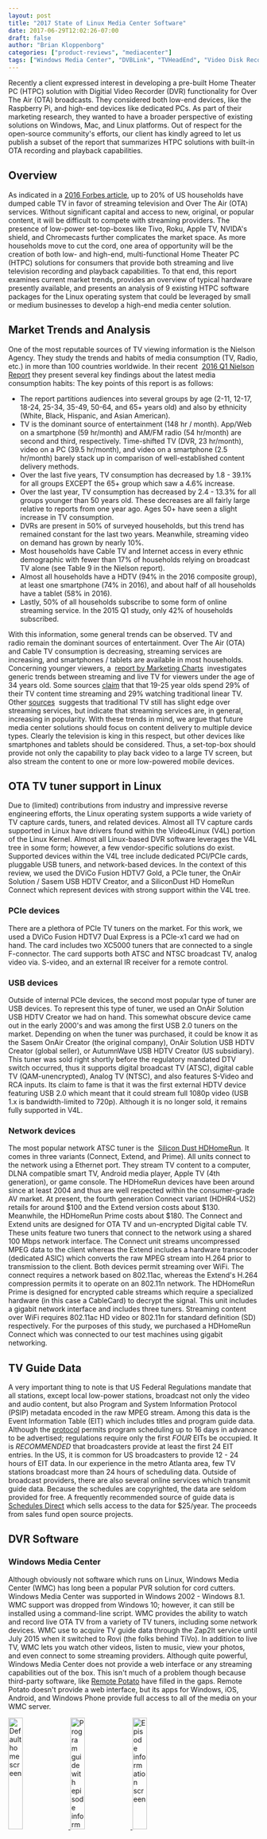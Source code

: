 ```yaml
---
layout: post
title: "2017 State of Linux Media Center Software"
date: 2017-06-29T12:02:26-07:00
draft: false
author: "Brian Kloppenborg"
categories: ["product-reviews", "mediacenter"]
tags: ["Windows Media Center", "DVBLink", "TVHeadEnd", "Video Disk Recorder", "MythTV", "JRiver Media Center", "SageTV", "TVTime", "Plex", "Emby"]
---
```


Recently a client expressed interest in developing a pre-built Home Theater PC
(HTPC) solution with Digitial Video Recorder (DVR) functionality for Over The
Air (OTA) broadcasts. They considered both low-end devices, like the Raspberry
Pi, and high-end devices like dedicated PCs. As part of their marketing
research, they wanted to have a broader perspective of existing solutions on
Windows, Mac, and Linux platforms. Out of respect for the open-source
community's efforts, our client has kindly agreed to let us publish a subset of
the report that summarizes HTPC solutions with built-in OTA recording and
playback capabilities.

## Overview

As indicated in a 
[2016 Forbes article](http://fortune.com/2016/04/05/household-cable-cord-cutters/), 
up to 20% of US households have dumped cable TV in favor of streaming television
and Over The Air (OTA) services. Without significant capital and access to new,
original, or popular content, it will be difficult to compete with streaming
providers. The presence of low-power set-top-boxes like Tivo, Roku, Apple TV,
NVIDA's shield, and Chromecasts further complicates the market space. As more
households move to cut the cord, one area of opportunity will be the creation of
both low- and high-end, multi-functional Home Theater PC (HTPC) solutions for
consumers that provide both streaming and live television recording and playback
capabilities. To that end, this report examines current market trends, provides
an overview of typical hardware presently available, and presents an analysis of
9 existing HTPC software packages for the Linux operating system that could be
leveraged by small or medium businesses to develop a high-end media center
solution.

## Market Trends and Analysis

One of the most reputable sources of TV viewing information is the Nielson
Agency. They study the trends and habits of media consumption (TV, Radio, etc.)
in more than 100 countries worldwide. In their recent 
[2016 Q1 Nielson Report](http://www.nielsen.com/us/en/insights/reports/2016/the-total-audience-report-q1-2016.html)
they present several key findings about the latest media consumption habits: The
key points of this report is as follows:

* The report partitions audiences into several groups by age (2-11, 12-17,
  18-24, 25-34, 35-49, 50-64, and 65+ years old) and also by ethnicity (White,
  Black, Hispanic, and Asian American).
* TV is the dominant source of entertainment (148 hr / month). App/Web on a
  smartphone (59 hr/month) and AM/FM radio (54 hr/month) are second and third,
  respectively. Time-shifted TV (DVR, 23 hr/month), video on a PC (39.5
  hr/month), and video on a smartphone (2.5 hr/month) barely stack up in
  comparison of well-established content delivery methods.
* Over the last five years, TV consumption has decreased by 1.8 - 39.1% for
  all groups EXCEPT the 65+ group which saw a 4.6% increase.
* Over the last year, TV consumption has decreased by 2.4 - 13.3% for all
  groups younger than 50 years old. These decreases are all fairly large
  relative to reports from one year ago. Ages 50+ have seen a slight increase
  in TV consumption.
* DVRs are present in 50% of surveyed households, but this trend has remained
  constant for the last two years. Meanwhile, streaming video on demand has
  grown by nearly 10%.
* Most households have Cable TV and Internet access in every ethnic
  demographic with fewer than 17% of households relying on broadcast TV alone
  (see Table 9 in the Nielson report).
* Almost all households have a HDTV (94% in the 2016 composite group), at
  least one smartphone (74% in 2016), and about half of all households have a
  tablet (58% in 2016).
* Lastly, 50% of all households subscribe to some form of online streaming
  service. In the 2015 Q1 study, only 42% of households subscribed.

With this information, some general trends can be observed. TV and radio remain
the dominant sources of entertainment. Over The Air (OTA) and Cable TV
consumption is decreasing, streaming services are increasing, and smartphones /
tablets are available in most households. Concerning younger viewers, a 
[report by Marketing Charts](http://www.marketingcharts.com/television/are-young-people-watching-less-tv-24817/) 
investigates generic trends between streaming and live TV for viewers under the
age of 34 years old. Some sources
[claim](http://www2.deloitte.com/us/en/pages/technology-media-and-telecommunications/articles/digital-democracy-survey-generational-media-consumption-trends.html)
that that 19-25 year olds spend 29% of their TV content time streaming and 29%
watching traditional linear TV. Other
[sources](http://ssrs.com/research/ssrs-media-and-technology-survey/) 
suggests that traditional TV still has slight edge over streaming services, but
indicate that streaming services are, in general, increasing in popularity. With
these trends in mind, we argue that future media center solutions should focus
on content delivery to multiple device types. Clearly the television is king in
this respect, but other devices like smartphones and tablets should be
considered. Thus, a set-top-box should provide not only the capability to play
back video to a large TV screen, but also stream the content to one or more
low-powered mobile devices.

## OTA TV tuner support in Linux

Due to (limited) contributions from industry and impressive reverse engineering
efforts, the Linux operating system supports a wide variety of TV capture cards,
tuners, and related devices. Almost all TV capture cards supported in Linux have
drivers found within the Video4Linux (V4L) portion of the Linux Kernel. Almost
all Linux-based DVR software leverages the V4L tree in some form; however, a few
vendor-specific solutions do exist. Supported devices within the V4L tree
include dedicated PCI/PCIe cards, pluggable USB tuners, and network-based
devices. In the context of this review, we used the DViCo Fusion HDTV7 Gold, a
PCIe tuner, the OnAir Solution / Sasem USB HDTV Creator, and a SiliconDust HD
HomeRun Connect which represent devices with strong support within the V4L tree.

### PCIe devices

There are a plethora of PCIe TV tuners on the market. For this work, we used a
DViCo Fusion HDTV7 Dual Express is a PCIe-x1 card we had on hand. The card
includes two XC5000 tuners that are connected to a single F-connector. The card
supports both ATSC and NTSC broadcast TV, analog video via. S-video, and an
external IR receiver for a remote control.

### USB devices

Outside of internal PCIe devices, the second most popular type of tuner are USB
devices. To represent this type of tuner, we used an OnAir Solution USB HDTV
Creator we had on hand. This somewhat obscure device came out in the early
2000's and was among the first USB 2.0 tuners on the market. Depending on when
the tuner was purchased, it could be know it as the Sasem OnAir Creator (the
original company), OnAir Solution USB HDTV Creator (global seller), or
AutumnWave USB HDTV Creator (US subsidiary). This tuner was sold right shortly
before the regulatory mandated DTV switch occurred, thus it supports digital
broadcast TV (ATSC), digital cable TV (QAM-unencrypted), Analog TV (NTSC), and
also features S-Video and RCA inputs. Its claim to fame is that it was the first
external HDTV device featuring USB 2.0 which meant that it could stream full
1080p video (USB 1.x is bandwidth-limited to 720p). Although it is no longer
sold, it remains fully supported in V4L.

### Network devices

The most popular network ATSC tuner is the 
[Silicon Dust HDHomeRun](https://www.silicondust.com/hdhomerun/). 
It comes in three variants (Connect, Extend, and Prime). All units connect to
the network using a Ethernet port. They stream TV content to a computer, DLNA
compatible smart TV, Android media player, Apple TV (4th generation), or game
console. The HDHomeRun devices have been around since at least 2004 and thus are
well respected within the consumer-grade AV market. At present, the fourth
generation Connect variant (HDHR4-US2) retails for around $100 and the Extend
version costs about $130. Meanwhile, the HDHomeRun Prime costs about $180. The
Connect and Extend units are designed for OTA TV and un-encrypted Digital cable
TV. These units feature two tuners that connect to the network using a shared
100 Mbps network interface. The Connect unit streams uncompressed MPEG data to
the client whereas the Extend includes a hardware transcoder (dedicated ASIC)
which converts the raw MPEG stream into H.264 prior to transmission to the
client. Both devices permit streaming over WiFi. The connect requires a network
based on 802.11ac, whereas the Extend's H.264 compression permits it to operate
on an 802.11n network. The HDHomeRun Prime is designed for encrypted cable
streams which require a specialized hardware (in this case a CableCard) to
decrypt the signal. This unit includes a gigabit network interface and includes
three tuners. Streaming content over WiFi requires 802.11ac HD video or 802.11n
for standard definition (SD) respectively. For the purposes of this study, we
purchased a HDHomeRun Connect which was connected to our test machines using
gigabit networking.

## TV Guide Data

A very important thing to note is that US Federal Regulations mandate that all
stations, except local low-power stations, broadcast not only the video and
audio content, but also Program and System Information Protocol (PSIP) metadata
encoded in the raw MPEG stream. Among this data is the Event Information Table
(EIT) which includes titles and program guide data. Although the
[protocol](http://atsc.org/wp-content/uploads/2015/03/Program-and-system-information-protocol-implementation-guidelines-for-broadcaster.pdf)
permits program scheduling up to 16 days in advance to be advertised;
regulations require only the first _FOUR_ EITs be occupied. It is _RECOMMENDED_
that broadcasters provide at least the first 24 EIT entries. In the US, it is
common for US broadcasters to provide 12 - 24 hours of EIT data. In our
experience in the metro Atlanta area, few TV stations broadcast more than 24
hours of scheduling data. Outside of broadcast providers, there are also several
online services which transmit guide data. Because the schedules are
copyrighted, the data are seldom provided for free. A frequently recommended
source of guide data is 
[Schedules Direct](http://schedulesdirect.org/) 
which sells access to the data for $25/year. The proceeds from sales fund open
source projects.

## DVR Software

### Windows Media Center

Although obviously not software which runs on Linux, Windows Media Center (WMC)
has long been a popular PVR solution for cord cutters. Windows Media Center was
supported in Windows 2002 - Windows 8.1. WMC support was dropped from Windows
10; however, it can still be installed using a command-line script. WMC provides
the ability to watch and record live OTA TV from a variety of TV tuners,
including some network devices. WMC use to acquire TV guide data through the
Zap2It service until July 2015 when it switched to Rovi (the folks behind TiVo).
In addition to live TV, WMC lets you watch other videos, listen to music, view
your photos, and even connect to some streaming providers. Although quite
powerful, Windows Media Center does not provide a web interface or any streaming
capabilities out of the box. This isn't much of a problem though because
third-party software, like [Remote Potato](http://www.remotepotato.com/) have
filled in the gaps. Remote Potato doesn't provide a web interface, but its apps
for Windows, iOS, Android, and Windows Phone provide full access to all of the
media on your WMC server.

<div   width="100%">
  <a href="/images/blog/media-center-software-2017/wmc-startup.png">
    <img width="24%" class="img-responsive img-thumbnail"
      alt="Default home screen"
      src="/images/blog/media-center-software-2017/wmc-startup.png">
  </a>
  <a href="/images/blog/media-center-software-2017/wmc-guide.png">
    <img width="24%" class="img-responsive img-thumbnail"
      alt="Program guide with episode information"
      src="/images/blog/media-center-software-2017/wmc-guide.png">
  </a> 
  <a href="/images/blog/media-center-software-2017/wmc-recording-info.png">
    <img width="24%" class="img-responsive img-thumbnail"
      alt="Episode information screen"
      src="/images/blog/media-center-software-2017/wmc-recording-info.png">
  </a>
</div>

### DVBLogic's DVBLink

[DVBLink](http://dvblogic.com/en/dvblink/) is a commercial (~$60) software
package marketed to be "your very personal TV server". It is an all-in-one
solution that provides support for watching live TV, scheduling recordings,
watching recordings, and transcoding video to watch on other platforms. The
server software runs runs on Windows, Mac, and (Debian-based) Linux operating
systems as well as a select set of Network Attached Storage (NAS) units. The
interface software (to view, schedule recordings, etc.) is a separate
application that runs on Windows, Mac, Linux, Android, and iOS. For the purposes
of this review, we used a demo copy of DVBLink 6.0.0 found on their forums.
Installation of the DVBLink server on Linux is trivial. Simply run the `.deb`
installer and it will copy files and automatically register itself with the
appropriate system initialization script. This was tested both with `init` and
`systemd` configurations. The installer places a "DVBLink" shortcut in the main
application menu. When the program is first executed, it will provide the user
with an opportunity to run a series of installers that expand DVBLink's
functionality. For OTA TV, the "TVSource" plugin is required. DVBLink picked up
both the PCIe and USB tuners, but [several additional steps were
required](http://forum.dvblogic.com/viewtopic.php?f=57&t=28963) to get the
HDHomeRun to function. DVBLink can extract EPG data from transmitted EIT data,
or use one of several external schedule sources. All DVBLink software comes with
trial periods so it can be evaluated risk-free.

<div   width="100%">
  <a href="/images/blog/media-center-software-2017/dvblink-package-center-epg.png">
    <img width="24%" class="img-responsive img-thumbnail"
      alt="DVBLink Package Manager" 
      src="/images/blog/media-center-software-2017/dvblink-package-center-epg.png">
  </a>
  <a href="/images/blog/media-center-software-2017/dvblink-package-center-signal.png">
    <img width="24%" class="img-responsive img-thumbnail"
      alt="DVBLink Package Manager" 
      src="/images/blog/media-center-software-2017/dvblink-package-center-signal.png">
  </a>
  <a href="/images/blog/media-center-software-2017/dvblink-tv-sources.png">
    <img width="24%" class="img-responsive img-thumbnail"
      alt="DVBLink TV Source Dialog" 
      src="/images/blog/media-center-software-2017/dvblink-tv-sources.png">
  </a>
  <a href="/images/blog/media-center-software-2017/dvblink-channel-editor.png">
    <img width="24%" class="img-responsive img-thumbnail"
      alt="DVBLink Channel Editor" 
      src="/images/blog/media-center-software-2017/dvblink-channel-editor.png">
  </a>
  <a href="/images/blog/media-center-software-2017/dvblink-tv-scan.png">
    <img width="24%" class="img-responsive img-thumbnail"
      alt="DVBLink Channel Scanning Dialog" 
      src="/images/blog/media-center-software-2017/dvblink-tv-scan.png">
  </a>
  <a href="/images/blog/media-center-software-2017/dvblink-epg-scanner.png">
    <img width="24%" class="img-responsive img-thumbnail"
      alt="DVBLink EPG Info Scanner" 
      src="/images/blog/media-center-software-2017/dvblink-epg-scanner.png">
  </a>
  <a href="/images/blog/media-center-software-2017/dvblink-setup-guide-message.png">
    <img width="24%" class="img-responsive img-thumbnail"
      alt="DVBLink Setup Guide" 
      src="/images/blog/media-center-software-2017/dvblink-setup-guide-message.png">
  </a>
</div>

Once the necessary software is installed one can access the sources tab where
detected tuners will be displayed. If an EPG subscription service is used, the
data will be automatically populated; however, if OTA EPG data is acquired, the
user will need to 
[follow specific instructions](http://forum.dvblogic.com/viewtopic.php?f=69&t=29128#p99970) 
in order to get it to work. After installation, DVBLink offers a fairly standard
interface for watching and recording TV. This includes the TV guide interface
(h) as well as a method to schedule one or multiple recordings (i). Please note
that the screenshots below captured schedule data from the OTA source, rather
than SchedulesDirect. Thus the content is somewhat more sparse than the other
applications shown.

<div   width="100%">
  <a href="/images/blog/media-center-software-2017/dvblink-tv-guide.png">
    <img width="24%" class="img-responsive img-thumbnail"
      alt="DVBLink EPG Overview" 
      src="/images/blog/media-center-software-2017/dvblink-tv-guide.png">
  </a>
  <a href="/images/blog/media-center-software-2017/dvblink-tv-guide-info.png">
    <img width="24%" class="img-responsive img-thumbnail"
      alt="DVBLink Episode Information" 
      src="/images/blog/media-center-software-2017/dvblink-tv-guide-info.png">
  </a>
  <a href="/images/blog/media-center-software-2017/dvblink-web-interface.png">
    <img width="24%" class="img-responsive img-thumbnail"
      alt="DVBLink Web Interface" 
      src="/images/blog/media-center-software-2017/dvblink-web-interface.png">
  </a>
  <a href="/images/blog/media-center-software-2017/dvblink-web-interface-settings.png">
    <img width="24%" class="img-responsive img-thumbnail"
      alt="DVBLink Web Settings Dialog" 
      src="/images/blog/media-center-software-2017/dvblink-web-interface-settings.png">
  </a>
  <a href="/images/blog/media-center-software-2017/dvblink-web-interface-message.png">
    <img width="24%" class="img-responsive img-thumbnail"
      alt="DVBLink Web Message Dialog" 
      src="/images/blog/media-center-software-2017/dvblink-web-interface-message.png">
  </a>
</div>

As shown above, DVBLink also includes a web interface that runs on port 8100. It
presents a virtually identical interface to the stand-alone app. It permits you
to view the guide data, schedule recordings, watch recordings, and even stream
live TV. By default the web interface will transcode video to 640x480 pixels at
512 kbps; however, this is configurable via. the "Settings" menu in the web
app. You can even disable transcoding entirely if you so desire. Although the
web interface is quite functional, the software suggests that you will have a
better experience using one of their standalone applications for playing live
and recorded TV.

### TVHeadEnd

[TVHeadEnd](https://tvheadend.org) is a TV recording and streaming server that
functions in Linux, FreeBSD, and Android operating systems. It supports a wide
variety of devices (via. the V4L library) including DTV cards (DVB-S, DVB-S2,
DVB-C, DVB-T, ATSC, ISDB-T, IPTV, and SAT>IP), network tuners, and analog video
capture cards. You can also use IPTV devices. Unlike the aforementioned
projects, TVHeadEnd is open source with development and distribution on the
[TVHeadEnd GitHub Page](https://github.com/tvheadend/tvheadend).  It can be
compiled from source, or installed using the packages available for several
distributions. For the purposes of this review, we used TVHeadEnd 4.1 (from git
commit g55fec0f). TVHeadEnd uses a web-based interface for setup, recording, and
playback. After the software is installed, the web interfaces is at
[http://localhost:9981](http://localhost:9981). Starting with version 4.1,
TVHeadEnd features a guided setup procedure which we found significantly reduced
the complexity of setting up the software. The guide will let you set up an
administrator account, a user account, pick languages, configure your tuners,
scan for channels, and map services. Much other TV tuner packages, TVHeadEnd can
accept guide data from online sources or scrape it from broadcast EIT data.
Screenshots of the installation and configuration procedure are shown below:

<div   width="100%">
  <a href="/images/blog/media-center-software-2017/tvheadend-setup.png">
    <img width="24%" class="img-responsive img-thumbnail"
      alt="TVHeadEnd Setup Dialog" 
      src="/images/blog/media-center-software-2017/tvheadend-setup.png">
  </a>
  <a href="/images/blog/media-center-software-2017/tvheadend-setup-network-tuner.png">
    <img width="24%" class="img-responsive img-thumbnail"
      alt="TVHeadEnd Network Tuner Setup" 
      src="/images/blog/media-center-software-2017/tvheadend-setup-network-tuner.png">
  </a>
  <a href="/images/blog/media-center-software-2017/tvheadend-setup-scan.png">
    <img width="24%" class="img-responsive img-thumbnail"
      alt="TVHeadEnd Channel Scanner" 
      src="/images/blog/media-center-software-2017/tvheadend-setup-scan.png">
  </a>
  <a href="/images/blog/media-center-software-2017/tvheadend-setup-map-service.png">
    <img width="24%" class="img-responsive img-thumbnail"
      alt="TVHeadEnd Service Mapper" 
      src="/images/blog/media-center-software-2017/tvheadend-setup-map-service.png">
  </a>
</div>

Once the software is configured, the user is returned to the EPG tab which is,
perhaps, the worst EPG interface of all of the packages reviewed. All program
data is presented in a massive table without any apparent effort to make the
software more usable. Most of the time TVHeadEnd serves as a backend for other
players, like Kodi, which might explain this non-user-friendly approach.
Recordings can be configured to be standalone or recurring event triggered by a
query (e.g. regular-expression like). After a user schedules a recording, the
dialog simply disappears without any user feedback. In addition to scheduling,
the user interface lets you check on the state of a recording, download the (raw
transport, `.ts`) video file, or delete the recording. Representative
screenshots of these steps are shown below:

<div   width="100%">
  <a href="/images/blog/media-center-software-2017/tvheadend-epg.png">
    <img width="24%" class="img-responsive img-thumbnail"
      alt="TVHeadEnd EPG Display" 
      src="/images/blog/media-center-software-2017/tvheadend-epg.png">
  </a>
  <a href="/images/blog/media-center-software-2017/tvheadend-finished-recordings.png">
    <img width="24%" class="img-responsive img-thumbnail"
      alt="TVHeadEnd Recording Status" 
      src="/images/blog/media-center-software-2017/tvheadend-finished-recordings.png">
  </a>
  <a href="/images/blog/media-center-software-2017/tvheadend-recording-profiles.png">
    <img width="24%" class="img-responsive img-thumbnail"
      alt="TVHeadEnd Recording Profiles" 
      src="/images/blog/media-center-software-2017/tvheadend-recording-profiles.png">
  </a>
  <a href="/images/blog/media-center-software-2017/tvheadend-schedule-recording.png">
    <img width="24%" class="img-responsive img-thumbnail"
      alt="TVHeadEnd Schedule Recording Dialog" 
      src="/images/blog/media-center-software-2017/tvheadend-schedule-recording.png">
  </a>
</div>

TVHeadEnd also supports live-streaming TV to a web browser. In the screenshots
below we show (i) channel selection dialog and (j) method of choosing the
transcoding technique.

<div   width="100%">
  <a href="/images/blog/media-center-software-2017/tvheadend-livetv-channel-selector.png">
    <img width="24%" class="img-responsive img-thumbnail"
      alt="TVHeadEnd LiveTV Player" 
      src="/images/blog/media-center-software-2017/tvheadend-livetv-channel-selector.png">
  </a>
  <a href="/images/blog/media-center-software-2017/tvheadend-livetv-transcoding.png">
    <img width="24%" class="img-responsive img-thumbnail"
      alt="TVHeadEnd Transcoding Options" 
      src="/images/blog/media-center-software-2017/tvheadend-livetv-transcoding.png">
  </a>
</div>

By default TVHeadEnd will record raw (uncompressed) MPEG-2 transport streams
(`.ts`). If the user desires, TVHeadEnd can transcode the video by selecting the
"Configuration -> Recording -> Digital Video Recorder Profiles" tabs and
changing the \`Stream Profile\` to one of the entries beginning with `webtv`.
The `webtv-h264-aac-matroska` profile will encode the video in H.264 format,
while simply packaging up the existing AAC audio stream into a Matroska
container which is probably the best option for most use cases. As previously
mentioned, TVHeadEnd is commonly used by other media center solutions. For
example, [Kodi](https://kodi.tv/) has a plugin that can leverage TVHeadEnd's DVR
capabilities.

### Video Disk Recorder (VDR)

The Video Disk Recorder (VDR) is an open source PVR solution. It was first
released in 2002 and was under active development until 2015. The software is
packaged with most Linux distributions; however, on our Ubuntu test system we
were unable to get it to run. The lack of documentation makes this project
particularly frustrating. The software allegedly supports EPG data from both
subscriptions and OTA sources, support for multiple tuner cards, and timed
recordings. However, we were unable to verify these claims. Playback appears to
be limited to the primary recording device.

### MythTV

[MythTV](https://www.mythtv.org/) has long been a strong contender in the Linux
media center market. It can use all V4L devices and several network tuners, like
the HDHomeRun. One member of our team has used MythTV to record and watch OTA
broadcasts since 2007. Due to its maturity, MythTV is one of the most feature
complete solutions on the market. It supports multiple tuners (with some support
for CableCards), intelligent scheduling with conflict resolution, video
transcoding, commercial flagging, and streaming playback on multiple devices.
For the purposes of this review, we installed MythTV 0.28. Since our initial
review, MythTV 0.28.1 was released. Because most Linux distributions package
MythTV by default, installation is fairly trivial; however, it is not error
free. After installing the software and running the MythTV Backend Setup
(`mythtv-setup`), our tests on Ubuntu 16.04, Ubuntu 17.04, and Mythbuntu found
that the (default) password in `mythtv-setup` and the MySQL database did not
match. This mis-configuration later impacted our ability to run both MythWeb and
WebFrontend. This is fairly easy to fix using the MySQL command line, or a GUI
(like MySQL workbench). Our long-term MythTV user recounts having to manually
address this issue since at least Ubuntu 14.04. After launching
`mythtv-setup` the user will need to go through the capture card, set video
sources, and input connection setup steps at a minimum. During the input
connection stage, the user will also need to run a channel scan for each input
source. Representative images of these steps are shown below:

<div   width="100%">
  <a href="/images/blog/media-center-software-2017/mythtv-setup-screen.png">
    <img width="24%" class="img-responsive img-thumbnail"
      alt="MythTV Setup Screen" 
      src="/images/blog/media-center-software-2017/mythtv-setup-screen.png">
  </a>
  <a href="/images/blog/media-center-software-2017/mythtv-setup-input.png">
    <img width="24%" class="img-responsive img-thumbnail"
      alt="MythTV input dialog" 
      src="/images/blog/media-center-software-2017/mythtv-setup-input.png">
  </a>
  <a href="/images/blog/media-center-software-2017/mythtv-setup-card-selection.png">
    <img width="24%" class="img-responsive img-thumbnail"
      alt="MythTV capture card setup" 
      src="/images/blog/media-center-software-2017/mythtv-setup-card-selection.png">
  </a>
  <a href="/images/blog/media-center-software-2017/mythtv-setup-video-source.png">
    <img width="24%" class="img-responsive img-thumbnail"
      alt="MythTV video-source setup" 
      src="/images/blog/media-center-software-2017/mythtv-setup-video-source.png">
  </a>
  <a href="/images/blog/media-center-software-2017/mythtv-setup-scan.png">
    <img width="24%" class="img-responsive img-thumbnail"
      alt="MythTV channel scanning" 
      src="/images/blog/media-center-software-2017/mythtv-setup-scan.png">
  </a>
  <a href="/images/blog/media-center-software-2017/mythtv-setup-scan-results.png">
    <img width="24%" class="img-responsive img-thumbnail"
      alt="MythTV channel scan results" 
      src="/images/blog/media-center-software-2017/mythtv-setup-scan-results.png">
  </a>
</div>

While starting the frontend service, we encountered several issues that we
traced to IPV6 name resolution. After disabling IPV6 on the host machine, within
MythTV itself, and manually starting the backend server, things were up and
running. It is not clear if this is an issue with MythTV or our Ubuntu test
system. MythTV has three user interface methods: a Qt GUI (called Myth
Frontend), MythWeb, and WebFrontend. Below we show a series of screenshots from
the QT frontend with the default skin. 
The welcome screen lets you access the most important functionality quickly and
easily. The program guide offers a very familiar interface to any
set-top-box solution from a cable provider. To schedule a recording one
simply needs to select the program and choose one of the presented recording
options. The TV viewing experience is fairly standard compared with most
modern set-top-boxes.

<div   width="100%">
  <a href="/images/blog/media-center-software-2017/mythtv-frontend.png">
    <img width="24%" class="img-responsive img-thumbnail"
      alt="MythTV main screen" 
      src="/images/blog/media-center-software-2017/mythtv-frontend.png">
  </a>
  <a href="/images/blog/media-center-software-2017/mythtv-frontend-guide.png">
    <img width="24%" class="img-responsive img-thumbnail"
      alt="MythTV EPG screen" 
      src="/images/blog/media-center-software-2017/mythtv-frontend-guide.png">
  </a>
  <a href="/images/blog/media-center-software-2017/mythtv-frontend-record.png">
    <img width="24%" class="img-responsive img-thumbnail"
      alt="MythTV detailed episode information" 
      src="/images/blog/media-center-software-2017/mythtv-frontend-record.png">
  </a>
  <a href="/images/blog/media-center-software-2017/mythtv-frontend-tv.png">
    <img width="24%" class="img-responsive img-thumbnail"
      alt="MythTV live video playback with overlay" 
      src="/images/blog/media-center-software-2017/mythtv-frontend-tv.png">
  </a>
</div>

In addition to Myth Fronend, MythTV also features two web interfaces. The first
is MythWeb, a PHP-based website that runs on top of standard webservers. As
installed through `apt-get install mythweb`, MythWeb will run on top of Apache;
however, it also ships with configuration files for `lighttpd` and `nginx`.
Because MythWeb is being replaced by WebFrontend, we will not review its
functionality further. WebFrontend is the newest web interfce for MythTV. It is
still in its infancy and not functionally complete compared to MythWeb; however,
we think it is a significant improvement. For example, in the screenshots below
we show the program status window, TV guide, recording dialog, and current
recording windows. Unfortunately, the current version does not support
streaming, but it appears to be planned.

<div   width="100%">
  <a href="/images/blog/media-center-software-2017/mythtv-webfrontend.png">
    <img width="24%" class="img-responsive img-thumbnail"
      alt="MythTV WebFrontend home page" 
      src="/images/blog/media-center-software-2017/mythtv-webfrontend.png">
  </a>
  <a href="/images/blog/media-center-software-2017/mythtv-webfrontend-guide.png">
    <img width="24%" class="img-responsive img-thumbnail"
      alt="MythTV WebFrontend EPG dialog" 
      src="/images/blog/media-center-software-2017/mythtv-webfrontend-guide.png">
  </a>
  <a href="/images/blog/media-center-software-2017/mythtv-webfronted-record.png">
    <img width="24%" class="img-responsive img-thumbnail"
      alt="MythTV recording dialog" 
      src="/images/blog/media-center-software-2017/mythtv-webfronted-record.png">
  </a>
  <a href="/images/blog/media-center-software-2017/mythtv-webfrontend-library.png">
    <img width="24%" class="img-responsive img-thumbnail"
      alt="MythTV recorded shows library" 
      src="/images/blog/media-center-software-2017/mythtv-webfrontend-library.png">
  </a>
</div>

In addition to providing a nice interface, WebFrontend also provides an API and
support for third-party plugins. Due to its (accidental?) alignment with
emerging market trends, we anticipate WebFrontend will grow dramatically in
popularity as it matures.

### JRiver Media Center

[JRiver Media Center](https://www.jriver.com) is a closed-source, cross-platform
media center solution that is marketed as "The Most Comprehensive Media
Software". The software runs on Windows, Mac and Linux. A Master license
(cross-platform support) is $70 whereas a Linux-only license is $50.
Historically JRiver was focused on media management, akin to a library, but in
JRiver 20 (or thereabouts) they added support for recording TV. Unfortunately,
this functionality has not been ported to Linux host platforms (even in JRiver
22 which we installed and tested). Linux devices can, however, play content
recorded on a Windows-based machine. Efforts to fund further development of
JRiver's TV functionality through a 
[kickstarter campaign](https://www.kickstarter.com/projects/tvplus/can-jriver-media-center-replace-windows-media-cent)
were unfortunately unsuccessful.

### SageTV

[SageTV](http://www.sagetv.com/) was a closed-source, proprietary DVR and media
center solution for Windows, OSX, and Linux. The initial release of the software
was in 2002 and it garnered significant popularity. In June 2011, SageTV was
acquired by Google and removed from the market. Speculation was that SageTV was
going to be used by Google for their Google Fiber set-top-box; however, they
eventually created their own solution. In 2015, the SageTV source code was
[released under an open-source license and placed on
GitHub](https://github.com/google/sagetv). The project continues to be actively
maintained, with daily commits from a group of ~30 developers. For the purposes
of this review we attempted to use the latest version of SageTV (git commit
2b2b2eb); however, it failed to build using [instructions found on the
wiki](https://github.com/google/sagetv/wiki). Instead we ended up installing the
client and server Debian packages, version 9.1.5.166, found in the [Sage Open
Source Download Service](https://bintray.com/opensagetv/sagetv/SageTV) (see the
"Files" tab). Using the Debian packages, the installation process was flawless.
After launching the client and connecting to the server, SageTV asked several
questions to configure the software. Among those were questions that could have
been detected if the locale of the machine were parsed. Among the questions
includes time zone  information, which was asked three times. We found this need
to be quite odd. SageTV automatically detected our HDHomeRun device, but did not
find either PCIe card or USB device. Until recently, SageTV offered TV guide
data; however, [that service will shut down on July 1,
2017](https://forums.sagetv.com/forums/showthread.php?t=63884). The developers
suggest that users connect to SchedulesDirect to get episode data. While
entering our ScheduleDirect account information, we noticed a second odd aspect
of the software. For a few windows the developers used a  numeric keypad dialog
to facilitate data entry. The keypad does not interfere with letters typed on
the keyboard, but any numbers entered on either the number row or numpad must be
pressed multiple times before the digit will register. This was unexpected and
exceptionally annoying. Much like MythTV, SageTV uses the (legacy) XML interface
to SchedulesDirect and thus requires additional configuration on the
SchedulesDirect website. It also manages its own channel scan rather than
leveraging the built-in channel information on the HDHomeRun. Below we show a
series of representative screenshots for SageTV. These include the client
windows, source wizard, channel scan dialog, channel scan progress
dialog, EPG information dialog, default frontend interface (with a
recommended plugin installation dialog), the TV guide, and recording
dialog. The live TV and playback dialog (not show) are similar to other software
packages listed here, except the user interface appears on the top.

<div   width="100%">
  <a href="/images/blog/media-center-software-2017/sage-client.png">
    <img width="24%" class="img-responsive img-thumbnail"
      alt="SageTV server manager" 
      src="/images/blog/media-center-software-2017/sage-client.png">
  </a>
  <a href="/images/blog/media-center-software-2017/sage-source-wizard.png">
    <img width="24%" class="img-responsive img-thumbnail"
      alt="SageTV source wizard" 
      src="/images/blog/media-center-software-2017/sage-source-wizard.png">
  </a>
  <a href="/images/blog/media-center-software-2017/sage-channel-scanner.png">
    <img width="24%" class="img-responsive img-thumbnail"
      alt="SageTV channel setup" 
      src="/images/blog/media-center-software-2017/sage-channel-scanner.png">
  </a>
  <a href="/images/blog/media-center-software-2017/sage-channel-scan.png">
    <img width="24%" class="img-responsive img-thumbnail"
      alt="SageTV channel scan" 
      src="/images/blog/media-center-software-2017/sage-channel-scan.png">
  </a>
  <a href="/images/blog/media-center-software-2017/sage-epg-wizard.png">
    <img width="24%" class="img-responsive img-thumbnail"
      alt="SageTV EPG wizard" 
      src="/images/blog/media-center-software-2017/sage-epg-wizard.png">
  </a>
  <a href="/images/blog/media-center-software-2017/sage-gui.png">
    <img width="24%" class="img-responsive img-thumbnail"
      alt="SageTV main screen" 
      src="/images/blog/media-center-software-2017/sage-gui.png">
  </a>
  <a href="/images/blog/media-center-software-2017/sage-epg.png">
    <img width="24%" class="img-responsive img-thumbnail"
      alt="SageTV program guide" 
      src="/images/blog/media-center-software-2017/sage-epg.png">
  </a>
  <a href="/images/blog/media-center-software-2017/sage-recorder-ui.png">
    <img width="24%" class="img-responsive img-thumbnail"
      alt="SageTV detailed program information" 
      src="/images/blog/media-center-software-2017/sage-recorder-ui.png">
  </a>
</div>

### TVTime

[TVTime](http://tvtime.sourceforge.net/) is an open source software package to
view (but not record) live TV streams from a video capture device. It provides a
fairly standard interface consisting of transparent dialog superimposed over the
transmitted video data. The project was last updated in 2005, but still receives
around 33 downloads per week according to statistics on SourceForge. Given that
it has not seen active development for over a decade, we do not consider this
software highly competitive in the current market landscape.

### Plex

[Plex](https://www.plex.tv/) is a well-respected media center solution that was
originally forked from the popular XMBC (now Kodi) software in 2008. Text on
Wikipedia claims the source is now entirely distinct. Plex consists of a
closed-source backend server with various (sometimes open-source) frontend
components. Plex is cross-platform software. The server runs on Windows, Mac,
and Linux and there are frontends for iOS, Android, Windows Phone, various
set-top-boxes (e.g. Roku, Apple TV, NVIDA's shield), and a browser-based web
interface. Plex can be deployed on a computer within a user's home or as part of
the Plex Cloud. Plex offers a free edition which provides media management
capabilities. Additional features, like Mobile/Cloud Sync, Mobile Applications,
Parental Controls, and DVR functionality are enabled through [Plex
Pass](https://www.plex.tv/features/plex-pass/). Subscriptions are available as
$5/month, $40/year, or $150 for a "lifetime" subscription. \[For readers of the
blog: We elected to omit further information on Plex because its capabilities
are very well explained on its website, unlike most of the other software
packages discussed here\] One of the strongest aspects of Plex, in our opinion,
is how well the software is marketed to and focused on the end user. The
installation process was seamless, maintenance and updates well integrated, and
usability second to none. One of our engineers explained it as the Netflix of
HTPC solutions due to its interface and user-focused design. (That same engineer
issues a similarly laudatory remark towards Emby). In the context of current
market trends, Plex is clearly well aligned and a strong competitor to any
future entrants.

### Emby / Media Portal

[Emby](https://emby.media/) (formerly MediaBrowser) is a modern media center
solution that includes media management. Recently, support for recording and
watching live TV was added. Much like Plex, Emby is organized as a backend
server and client frontends. The backend server runs on Windows, Mac, Linux,
FreeBSD, and some NAS solutions whereas the frontend is a browser interface. As
such, it supports live streaming and transcoding of video feeds to web browsers
found on the aforementioned platforms plus Android and iOS. Emby's core product
is free, but some features (the DVR functionality being one of them) are only
available through the [Emby Premiere
program](https://emby.media/premiere.html) . Pricing for Emby Premiere is
$5/month, $50/year, or $100 for a "lifetime" subscription. (Lifetime being [one
major release or some pre-defined period of
time](https://www.reddit.com/r/emby/comments/585w0w/lifetime_lifetime_of_this_version/).)
Emby can be compiled from source, installed from packages, or pulled as a Docker
container. All installation methods are well documented. Initially, we installed
Emby using a Debian package, but this resulted in a web interface that was very
laggy. On a whim, we tried out the Docker image. Not only did this vastly
simplify the installation process, but also significantly improved the
performance of the frontend. For this review we used Emby 3.2.1.0 with a
subscription to Emby Premier to enable DVR functionality. Emby supports M3U
(video streams) and the HDHomeRun out of the box. Support for USB and PCIe
devices can be added through extensions which call out to other software
packages, like TVHeadEnd and MythTV's backend server. Emby receives guide data
exclusively through online sources, like XML TV or Schedules Direct. Much to our
amazement, Emby used HDHomeRun's built-in channel list to populate its channel
data. After reviewing eight other programs, this was a much appreciated feature.
The images below are representative of the Emby user interface. We show a
sample of the setup dialog that has specific modal information for the
HDHomeRun. The user interface, guide, channel listing, recording, series view,
and suggestion pages for live TV are also shown. In addition to supporting
TV-based content, Emby also supports additional media content types like Movies,
Music, Books, Games, Photos, and other mixed content. Due to time limitations,
we did not evaluate these other features.

<div   width="100%">
  <a href="/images/blog/media-center-software-2017/emby-setup.png">
    <img width="24%" class="img-responsive img-thumbnail"
      alt="Emby server management console" 
      src="/images/blog/media-center-software-2017/emby-setup.png">
  </a>
  <a href="/images/blog/media-center-software-2017/emby-hdhomerun.png">
    <img width="24%" class="img-responsive img-thumbnail"
      alt="Emby TV tuner dialog for the HDHomeRun" 
      src="/images/blog/media-center-software-2017/emby-hdhomerun.png">
  </a>
  <a href="/images/blog/media-center-software-2017/emby-frontend.png">
    <img width="24%" class="img-responsive img-thumbnail"
      alt="Emby main screen displaying live TV and movies" 
      src="/images/blog/media-center-software-2017/emby-frontend.png">
  </a>
  <a href="/images/blog/media-center-software-2017/emby-guide.png">
    <img width="24%" class="img-responsive img-thumbnail"
      alt="Emby EPG screen" 
      src="/images/blog/media-center-software-2017/emby-guide.png">
  </a>
  <a href="/images/blog/media-center-software-2017/emby-channels.png">
    <img width="24%" class="img-responsive img-thumbnail"
      alt="Emby channel dialog" 
      src="/images/blog/media-center-software-2017/emby-channels.png">
  </a>
  <a href="/images/blog/media-center-software-2017/emby-recordings.png">
    <img width="24%" class="img-responsive img-thumbnail"
      alt="Emby recording dialog" 
      src="/images/blog/media-center-software-2017/emby-recordings.png">
  </a>
  <a href="/images/blog/media-center-software-2017/emby-series-view.png">
    <img width="24%" class="img-responsive img-thumbnail"
      alt="Emby series view" 
      src="/images/blog/media-center-software-2017/emby-series-view.png">
  </a>
  <a href="/images/blog/media-center-software-2017/emby-suggestions.png">
    <img width="24%" class="img-responsive img-thumbnail"
      alt="Emby suggested episodes based upon viewing history" 
      src="/images/blog/media-center-software-2017/emby-suggestions.png">
  </a>
</div>

Using the Docker installation method mentioned above, our experience with Emby
was exceptional. One of our engineers even exclaimed it was "like Netflix for
TV." Our recording tests resulted in videos that were automatically transcoded
to H.264. This resulted in bandwidth-efficient streams that worked well on our
mobile devices. In prior versions of Emby, one of our team members recalled
experiencing issues streaming live TV that he claimed were due to the demands of
real-time transcoding. We experienced no such issue in v3.2.1.0, even while
streaming two live TV streams and two pre-recorded videos. Because Emby
downloads (and optionally caches) many of its visual elements from the Internet,
we evaluated how the system functions in a disconnected state. As one would
expect, if the cache is disabled the experience is abysmal. When the cache is
enabled, the interface is functional, but slightly degraded. Features such as
actor information, suggestions, rankings, and related material are (obviously)
not available. Most annoyingly, in an Internet disconnected state, the TV guide
data won't load in the web interface, even though logs indicate the data was
previously downloaded by the server. The reason for this last issue is unclear.
In general our experience with Emby was very positive. One of our developers
uses it on a daily basis (hence the well populated list of recordings in the
screenshots above). Given market trends, we consider Emby to be well positioned
to meet the demands of future cord cutters. With that said, there is some
dissent in the community. A few posts on the popular social media site, Reddit,
indicate [some users are circumventing Emby's subscription
model](https://www.reddit.com/r/opensource/comments/3kfcn6/forking_to_enable_subscriberonly_features_in_emby/)
which we argue could harm the Emby team's economic position. There were also
complaints that the Emby developers removed some repositories for plugins from
GitHub. The community argued this was a move to close-source the software;
however, the developers cited a lack of user contributions. For example, the
Android TV App [experienced this
situation](https://emby.media/community/index.php?/topic/42388-android-tv-source-disappeared-again/).
Given the responsiveness of the developers and preponderance of open-source
projects on their GitHub website, we are inclined to believe the developers.

## Summary

There are a wide variety of solutions to create both low- and high-powered
set-top-box devices that run on Linux. Hardware to receive OTA signals consist
of dedicated PCIe cards, USB tuners, and network tuners. Despite widespread
support in V4L, not all HTPC software supports all PCIe and USB tuners.
Similarly, most, but not all HTPC suites support network devices like the
HDHomeRun. In general, our engineers preferred network-based tuners due to their
ability to reduce signal loss due to lengthy runs of coaxial cable, but clearly
this is not suitable for set-top-box solutions. Concerning software, we argue
that Plex and Emby are the solutions that are presently best-aligned with
current and future market trends. MythTV's WebFrontend has potential, but its
development process has, thus far, been exceptionally slow.
